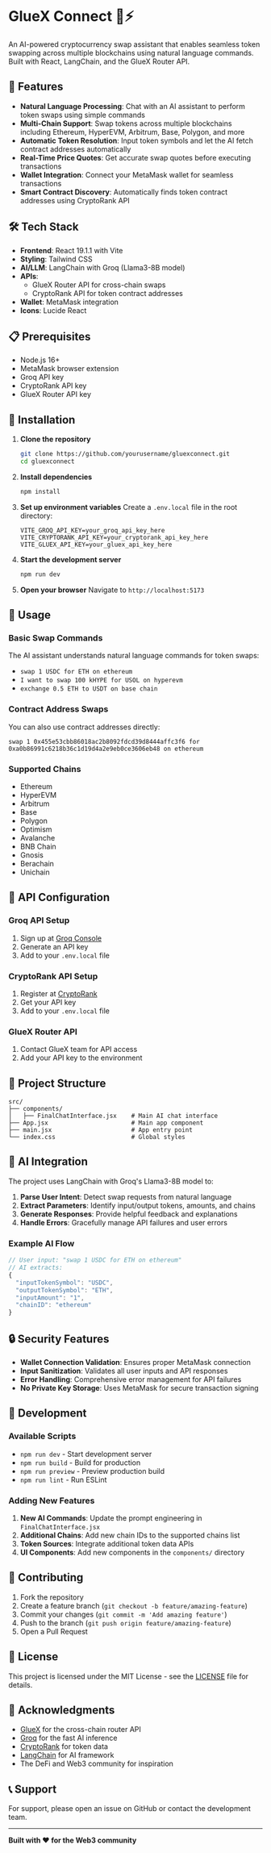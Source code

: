 # GlueX Connect 🤖⚡

An AI-powered cryptocurrency swap assistant that enables seamless token swapping across multiple blockchains using natural language commands. Built with React, LangChain, and the GlueX Router API.

## 🚀 Features

- **Natural Language Processing**: Chat with an AI assistant to perform token swaps using simple commands
- **Multi-Chain Support**: Swap tokens across multiple blockchains including Ethereum, HyperEVM, Arbitrum, Base, Polygon, and more
- **Automatic Token Resolution**: Input token symbols and let the AI fetch contract addresses automatically
- **Real-Time Price Quotes**: Get accurate swap quotes before executing transactions
- **Wallet Integration**: Connect your MetaMask wallet for seamless transactions
- **Smart Contract Discovery**: Automatically finds token contract addresses using CryptoRank API

## 🛠️ Tech Stack

- **Frontend**: React 19.1.1 with Vite
- **Styling**: Tailwind CSS
- **AI/LLM**: LangChain with Groq (Llama3-8B model)
- **APIs**: 
  - GlueX Router API for cross-chain swaps
  - CryptoRank API for token contract addresses
- **Wallet**: MetaMask integration
- **Icons**: Lucide React

## 📋 Prerequisites

- Node.js 16+ 
- MetaMask browser extension
- Groq API key
- CryptoRank API key
- GlueX Router API key

## 🔧 Installation

1. **Clone the repository**
   ```bash
   git clone https://github.com/yourusername/gluexconnect.git
   cd gluexconnect
   ```

2. **Install dependencies**
   ```bash
   npm install
   ```

3. **Set up environment variables**
   Create a `.env.local` file in the root directory:
   ```env
   VITE_GROQ_API_KEY=your_groq_api_key_here
   VITE_CRYPTORANK_API_KEY=your_cryptorank_api_key_here
   VITE_GLUEX_API_KEY=your_gluex_api_key_here
   ```

4. **Start the development server**
   ```bash
   npm run dev
   ```

5. **Open your browser**
   Navigate to `http://localhost:5173`

## 🎯 Usage

### Basic Swap Commands

The AI assistant understands natural language commands for token swaps:

- `swap 1 USDC for ETH on ethereum`
- `I want to swap 100 kHYPE for USOL on hyperevm`
- `exchange 0.5 ETH to USDT on base chain`

### Contract Address Swaps

You can also use contract addresses directly:
```
swap 1 0x455e53cbb86018ac2b8092fdcd39d8444affc3f6 for 0xa0b86991c6218b36c1d19d4a2e9eb0ce3606eb48 on ethereum
```

### Supported Chains

- Ethereum
- HyperEVM  
- Arbitrum
- Base
- Polygon
- Optimism
- Avalanche
- BNB Chain
- Gnosis
- Berachain
- Unichain

## 🔑 API Configuration

### Groq API Setup
1. Sign up at [Groq Console](https://console.groq.com/)
2. Generate an API key
3. Add to your `.env.local` file

### CryptoRank API Setup
1. Register at [CryptoRank](https://cryptorank.io/api)
2. Get your API key
3. Add to your `.env.local` file

### GlueX Router API
1. Contact GlueX team for API access
2. Add your API key to the environment

## 📁 Project Structure

```
src/
├── components/
│   ├── FinalChatInterface.jsx    # Main AI chat interface
├── App.jsx                       # Main app component
├── main.jsx                      # App entry point
└── index.css                     # Global styles
```

## 🤖 AI Integration

The project uses LangChain with Groq's Llama3-8B model to:

1. **Parse User Intent**: Detect swap requests from natural language
2. **Extract Parameters**: Identify input/output tokens, amounts, and chains
3. **Generate Responses**: Provide helpful feedback and explanations
4. **Handle Errors**: Gracefully manage API failures and user errors

### Example AI Flow

```javascript
// User input: "swap 1 USDC for ETH on ethereum"
// AI extracts:
{
  "inputTokenSymbol": "USDC",
  "outputTokenSymbol": "ETH", 
  "inputAmount": "1",
  "chainID": "ethereum"
}
```

## 🔒 Security Features

- **Wallet Connection Validation**: Ensures proper MetaMask connection
- **Input Sanitization**: Validates all user inputs and API responses
- **Error Handling**: Comprehensive error management for API failures
- **No Private Key Storage**: Uses MetaMask for secure transaction signing

## 🚧 Development

### Available Scripts

- `npm run dev` - Start development server
- `npm run build` - Build for production
- `npm run preview` - Preview production build
- `npm run lint` - Run ESLint

### Adding New Features

1. **New AI Commands**: Update the prompt engineering in `FinalChatInterface.jsx`
2. **Additional Chains**: Add new chain IDs to the supported chains list
3. **Token Sources**: Integrate additional token data APIs
4. **UI Components**: Add new components in the `components/` directory

## 🤝 Contributing

1. Fork the repository
2. Create a feature branch (`git checkout -b feature/amazing-feature`)
3. Commit your changes (`git commit -m 'Add amazing feature'`)
4. Push to the branch (`git push origin feature/amazing-feature`)
5. Open a Pull Request

## 📝 License

This project is licensed under the MIT License - see the [LICENSE](LICENSE) file for details.

## 🙏 Acknowledgments

- [GlueX](https://gluex.xyz/) for the cross-chain router API
- [Groq](https://groq.com/) for the fast AI inference
- [CryptoRank](https://cryptorank.io/) for token data
- [LangChain](https://langchain.com/) for AI framework
- The DeFi and Web3 community for inspiration

## 📞 Support

For support, please open an issue on GitHub or contact the development team.

---

**Built with ❤️ for the Web3 community**
